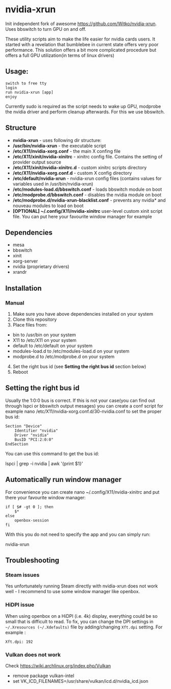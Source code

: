 # nvidia-xrun
Init independent fork of awesome https://github.com/Witko/nvidia-xrun. Uses bbswitch to turn GPU on and off.

These utility scripts aim to make the life easier for nvidia cards users. It started with a revelation that bumblebee in current state offers very poor performance. This solution offers a bit more complicated procedure but offers a full GPU utilization(in terms of linux drivers)
## Usage:

    switch to free tty
    login
    run nvidia-xrun [app]
    enjoy

Currently sudo is required as the script needs to wake up GPU, modprobe the nvidia driver and perform cleanup afterwards. For this we use bbswitch.
## Structure

* **nvidia-xrun** - uses following dir structure:
* **/usr/bin/nvidia-xrun** - the executable script
* **/etc/X11/nvidia-xorg.conf** - the main X confing file
* **/etc/X11/xinit/nvidia-xinitrc** - xinitrc config file. Contains the setting of provider output source
* **/etc/X11/xinit/nvidia-xinitrc.d** - custom xinitrc scripts directory
* **/etc/X11/nvidia-xorg.conf.d** - custom X config directory
* **/etc/default/nvidia-xrun** - nvidia-xrun config files (contains values for variables used in /usr/bin/nvidia-xrun)
* **/etc/modules-load.d/bbswitch.conf** - loads bbswitch module on boot
* **/etc/modprobe.d/bbswitch.conf** - disables the nvidia module on boot
* **/etc/modprobe.d/nvidia-xrun-blacklist.conf** - prevents any nvidia* and nouveau modules to load on boot 
* **[OPTIONAL] ~/.config/X11/nvidia-xinitrc** user-level custom xinit script file. You can put here your favourite window manager for example

## Dependencies
* mesa
* bbswitch
* xinit
* xorg-server
* nvidia (proprietary drivers)
* xrandr

## Installation
### Manual
1. Make sure you have above dependencies installed on your system
2. Clone this repository
3. Place files from:
* bin to /usr/bin on your system
* X11 to /etc/X11 on your system 
* default to /etc/default on your system
* modules-load.d to /etc/modules-load.d on your system
* modprobe.d to /etc/modprobe.d on your system
4. Set the right bus id (see **Setting the right bus id** section below)
5. Reboot

## Setting the right bus id

Usually the 1:0:0 bus is correct. If this is not your case(you can find out through lspci or bbswitch output mesages) you can create a conf script for example nano /etc/X11/nvidia-xorg.conf.d/30-nvidia.conf to set the proper bus id:

    Section "Device"
        Identifier "nvidia"
        Driver "nvidia"
        BusID "PCI:2:0:0"
    EndSection

You can use this command to get the bus id:

lspci | grep -i nvidia | awk '{print $1}'

## Automatically run window manager

For convenience you can create nano ~/.config/X11/nvidia-xinitrc and put there your favourite window manager:

    if [ $# -gt 0 ]; then
        $*
    else
        openbox-session
    fi

With this you do not need to specify the app and you can simply run:

nvidia-xrun

## Troubleshooting
### Steam issues
Yes unfortunately running Steam directly with nvidia-xrun does not work well - I recommend to use some window manager like openbox.

### HiDPI issue
When using openbox on a HiDPI (i.e. 4k) display, everything could be so small that is difficult to read.
To fix, you can change the DPI settings in `~/.Xresources (~/.Xdefaults)` file by adding/changing `Xft.dpi` setting. For example :

```
Xft.dpi: 192
```

### Vulkan does not work
Check https://wiki.archlinux.org/index.php/Vulkan
* remove package vulkan-intel
* set VK_ICD_FILENAMES=/usr/share/vulkan/icd.d/nvidia_icd.json

